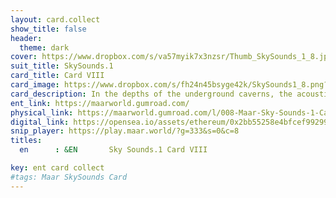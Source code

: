```yaml
---
layout: card.collect
show_title: false
header:
  theme: dark
cover: https://www.dropbox.com/s/va57myik7x3nzsr/Thumb_SkySounds_1_8.jpg?raw=1
suit_title: SkySounds.1
card_title: Card VIII
card_image: https://www.dropbox.com/s/fh24n45bsyge42k/SkySounds1_8.png?raw=1
card_description: In the depths of the underground caverns, the acoustic coloration is caused by echoes, reverberations and effects related to climatic factors. It is understood that the sound of the land is not just background noise, but a fundamental part of the natural world to be respected and protected. The use of these echoes and reverberations to create music and stories that reflect the soundscapes of the surroundings is an advantage. The acoustic coloration is also acknowledged to be affected by the climate, and the ability to predict and adapt to these changes is developed. The sound of the land is seen as a reminder of the beauty and power of nature and the importance of preserving it for future generations.
ent_link: https://maarworld.gumroad.com/
physical_link: https://maarworld.gumroad.com/l/008-Maar-Sky-Sounds-1-Card-VIII
digital_link: https://opensea.io/assets/ethereum/0x2bb55258e4bfcef99299baec1188b80a75fa2d48/8
snip_player: https://play.maar.world/?g=333&s=0&c=8
titles:
  en      : &EN       Sky Sounds.1 Card VIII

key: ent card collect
#tags: Maar SkySounds Card
---
```

